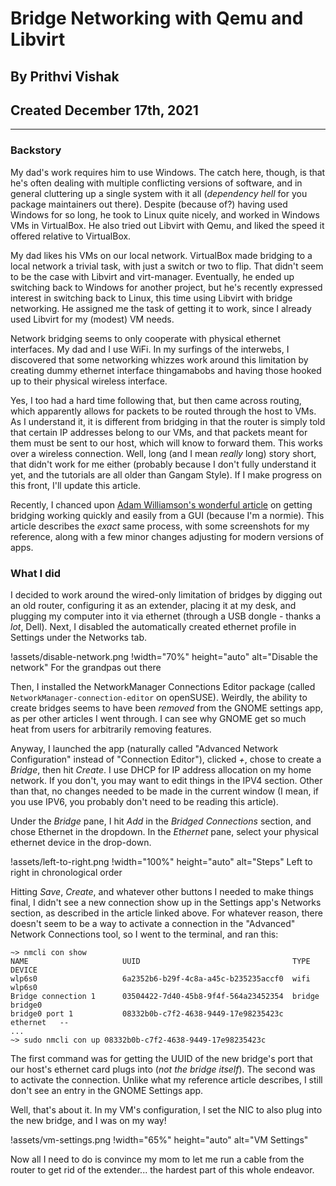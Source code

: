 # Bridge Networking with Qemu and Libvirt
## By Prithvi Vishak
## Created December 17th, 2021
---

### Backstory

My dad's work requires him to use Windows. The catch here, though, is that he's often dealing with multiple conflicting versions of software, and in general cluttering up a single system with it all (_dependency hell_ for you package maintainers out there).
Despite (because of?) having used Windows for so long, he took to Linux quite nicely, and worked in Windows VMs in VirtualBox.
He also tried out Libvirt with Qemu, and liked the speed it offered relative to VirtualBox.

My dad likes his VMs on our local network. VirtualBox made bridging to a local network a trivial task, with just a switch or two to flip.
That didn't seem to be the case with Libvirt and virt-manager.
Eventually, he ended up switching back to Windows for another project, but he's recently expressed interest in switching back to Linux, this time using Libvirt with bridge networking.
He assigned me the task of getting it to work, since I already used Libvirt for my (modest) VM needs.

Network bridging seems to only cooperate with physical ethernet interfaces. My dad and I use WiFi.
In my surfings of the interwebs, I discovered that some networking whizzes work around this limitation by creating dummy ethernet interface thingamabobs and having those hooked up to their physical wireless interface.

Yes, I too had a hard time following that, but then came across routing, which apparently allows for packets to be routed through the host to VMs.
As I understand it, it is different from bridging in that the router is simply told that certain IP addresses belong to our VMs, and that packets meant for them must be sent to our host, which will know to forward them. This works over a wireless connection.
Well, long (and I mean _really_ long) story short, that didn't work for me either (probably because I don't fully understand it yet, and the tutorials are all older than Gangam Style).
If I make progress on this front, I'll update this article.

Recently, I chanced upon [Adam Williamson's wonderful article](https://www.happyassassin.net/posts/2014/07/23/bridged-networking-for-libvirt-with-networkmanager-2014-fedora-21/) on getting bridging working quickly and easily from a GUI (because I'm a normie).
This article describes the _*exact*_ same process, with some screenshots for my reference, along with a few minor changes adjusting for modern versions of apps.

### What I did

I decided to work around the wired-only limitation of bridges by digging out an old router, configuring it as an extender, placing it at my desk, and plugging my computer into it via ethernet (through a USB dongle - thanks a *lot*, Dell).
Next, I disabled the automatically created ethernet profile in Settings under the Networks tab.

!assets/disable-network.png
!width="70%" height="auto" alt="Disable the network"
For the grandpas out there

Then, I installed the NetworkManager Connections Editor package (called `NetworkManager-connection-editor` on openSUSE). Weirdly, the ability to create bridges seems to have been _removed_ from the GNOME settings app, as per other articles I went through.
I can see why GNOME get so much heat from users for arbitrarily removing features.

Anyway, I launched the app (naturally called "Advanced Network Configuration" instead of "Connection Editor"), clicked *+*, chose to create a *Bridge*, then hit *Create*.
I use DHCP for IP address allocation on my home network. If you don't, you may want to edit things in the IPV4 section.
Other than that, no changes needed to be made in the current window (I mean, if you use IPV6, you probably don't need to be reading this article).

Under the *Bridge* pane, I hit *Add* in the *Bridged Connections* section, and chose Ethernet in the dropdown. In the *Ethernet* pane, select your physical ethernet device in the drop-down.

!assets/left-to-right.png
!width="100%" height="auto" alt="Steps"
Left to right in chronological order

Hitting *Save*, *Create*, and whatever other buttons I needed to make things final, I didn't see a new connection show up in the Settings app's Networks section, as described in the article linked above.
For whatever reason, there doesn't seem to be a way to activate a connection in the "Advanced" Network Connections tool, so I went to the terminal, and ran this:

```
~> nmcli con show
NAME                     UUID                                  TYPE       DEVICE  
wlp6s0                   6a2352b6-b29f-4c8a-a45c-b235235accf0  wifi       wlp6s0  
Bridge connection 1      03504422-7d40-45b8-9f4f-564a23452354  bridge     bridge0 
bridge0 port 1           08332b0b-c7f2-4638-9449-17e98235423c  ethernet   --      
...
~> sudo nmcli con up 08332b0b-c7f2-4638-9449-17e98235423c
```

The first command was for getting the UUID of the new bridge's port that our host's ethernet card plugs into (_not the bridge itself_). The second was to activate the connection.
Unlike what my reference article describes, I still don't see an entry in the GNOME Settings app.

Well, that's about it.
In my VM's configuration, I set the NIC to also plug into the new bridge, and I was on my way!

!assets/vm-settings.png
!width="65%" height="auto" alt="VM Settings"

Now all I need to do is convince my mom to let me run a cable from the router to get rid of the extender... the hardest part of this whole endeavor.
